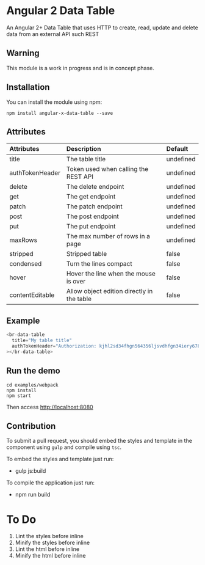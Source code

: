 # Angular 2 Data Table

An Angular 2+ Data Table that uses HTTP to create, read, update and delete data from an external API such REST

## Warning
This module is a work in progress and is in concept phase.

## Installation

You can install the module using npm:

    npm install angular-x-data-table --save

## Attributes
| Attributes     | Description     | Default  |
| :------------- | :------------- | :------------- |
| title       | The table title | undefined |
| authTokenHeader       | Token used when calling the REST API | undefined |
| delete       | The delete endpoint | undefined |
| get       | The get endpoint | undefined |
| patch       | The patch endpoint | undefined |
| post       | The post endpoint | undefined |
| put       | The put endpoint | undefined |
| maxRows       | The max number of rows in a page | undefined |
| stripped       | Stripped table | false |
| condensed       | Turn the lines compact | false |
| hover       | Hover the line when the mouse is over | false |
| contentEditable       | Allow object edition directly in the table | false |

## Example
```js
<br-data-table
  title="My table title"
  authTokenHeader="Authorization: kjhl2sd34fhgn564356ljsvdhfgn34iery678gxeqwrgt"
></br-data-table>
```

## Run the demo

    cd examples/webpack
    npm install
    npm start

Then access [http://localhost:8080](http://localhost:8080)

## Contribution
To submit  a pull request, you should embed the styles and template in the component using `gulp` and compile using `tsc`.

To embed the styles and template just run:
- gulp js:build

To compile the application just run:
- npm run build

# To Do

 1. Lint the styles before inline
 2. Minify the styles before inline
 3. Lint the html before inline
 4. Minify the html before inline
